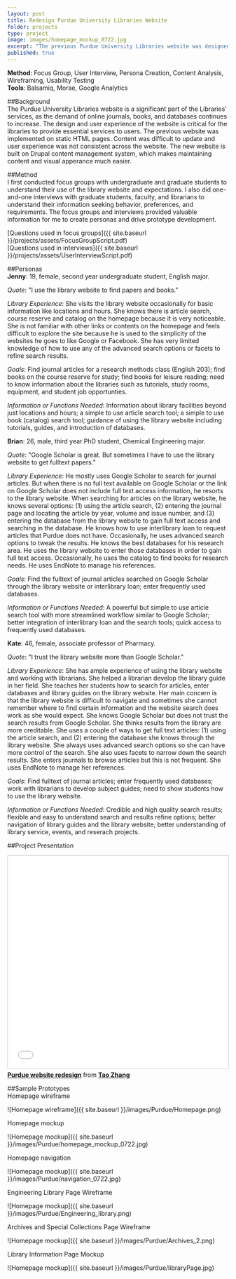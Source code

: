 ```yaml
---
layout: post
title: Redesign Purdue University Libraries Website
folder: projects
type: project
image: images/homepage_mockup_0722.jpg
excerpt: "The previous Purdue University Libraries website was designed several years ago. It was based on static HTML pages and there were usability issues due to inconsistency and outdated content. A redesign was needed to introduce a content management system and establish a consistent content strategy. I worked as a user experience researcher/designer to lead the redesign effort. I applied a typical user-centered design process for this project, starting from user research, persona creation, prototyping, implementation, to iterative user testing."
published: true
---
```



**Method**: Focus Group, User Interview, Persona Creation, Content Analysis, Wireframing, Usability Testing    
**Tools**: Balsamiq, Morae, Google Analytics

##Background  
The Purdue University Libraries website is a significant part of the Libraries' services, as the demand of online journals, books, and databases continues to increase. The design and user experience of the website is critical for the libraries to provide essential services to users. The previous website was implemented on static HTML pages. Content was difficult to update and user experience was not consistent across the website. The new website is built on Drupal content management system, which makes maintaining content and visual apperance much easier.

##Method    
I first conducted focus groups with undergraduate and graduate students to understand their use of the library website and expectations. I also did one-and-one interviews with graduate students, faculty, and librarians to understand their information seeking behavior, preferences, and requirements. The focus groups and interviews provided valuable information for me to create personas and drive prototype development.  

[Questions used in focus groups]({{ site.baseurl }}/projects/assets/FocusGroupScript.pdf)      
[Questions used in interviews]({{ site.baseurl }}/projects/assets/UserInterviewScript.pdf)  

##Personas  
**Jenny**: 19, female, second year undergraduate student, English major.  

*Quote*: "I use the library website to find papers and books."

*Library Experience*: She visits the library website occasionally for basic information like locations and hours. She knows there is article search, course reserve and catalog on the homepage because it is very noticeable. She is not familiar with other links or contents on the homepage and feels difficult to explore the site because he is used to the simplicity of the websites he goes to like Google or Facebook. She has very limited knowledge of how to use any of the advanced search options or facets to refine search results.

*Goals*: Find journal articles for a research methods class (English 203); find books on the course reserve for study; find books for leisure reading; need to know information about the libraries such as tutorials, study rooms, equipment, and student job opportunties.

*Information or Functions Needed*: Information about library facilities beyond just locations and hours; a simple to use article search tool; a simple to use book (catalog) search tool; guidance of using the library website including tutorials, guides, and introduction of databases.  


**Brian**: 26, male, third year PhD student, Chemical Engineering major.

*Quote*: "Google Scholar is great. But sometimes I have to use the library website to get fulltext papers."

*Library Experience*: He mostly uses Google Scholar to search for journal articles. But when there is no full text available on Google Scholar or the link on Google Scholar does not include full text access information, he resorts to the library website. When searching for articles on the library website, he knows several options: (1) using the article search, (2) entering the journal page and locating the article by year, volume and issue number, and (3) entering the database from the library website to gain full text access and searching in the database. He knows how to use interlibrary loan to request articles that Purdue does not have. Occasionally, he uses advanced search options to tweak the results. He knows the best databases for his research area. He uses the library website to enter those databases in order to gain full text access. Occasionally, he uses the catalog to find books for research needs. He uses EndNote to manage his references.

*Goals*: Find the fulltext of journal articles searched on Google Scholar through the library website or interlibrary loan; enter frequently used databases.

*Information or Functions Needed*: A powerful but simple to use article search tool with more streamlined workflow similar to Google Scholar; better integration of interlibrary loan and the search tools; quick access to frequently used databases.


**Kate**: 46, female, associate professor of Pharmacy.

*Quote*: "I trust the library website more than Google Scholar."

*Library Experience*: She has ample experience of using the library website and working with librarians. She helped a librarian develop the library guide in her field. She teaches her students how to search for articles, enter databases and library guides on the library website. Her main concern is that the library website is difficult to navigate and sometimes she cannot remember where to find certain information and the website search does work as she would expect. She knows Google Scholar but does not trust the search results from Google Scholar. She thinks results from the library are more creditable. She uses a couple of ways to get full text articles: (1) using the article search, and (2) entering the database she knows through the library website. She always uses advanced search options so she can have more control of the search. She also uses facets to narrow down the search results. She enters journals to browse articles but this is not frequent. She uses EndNote to manage her references.

*Goals*: Find fulltext of journal articles; enter frequently used databases; work with librarians to develop subject guides; need to show students how to use the library website.

*Information or Functions Needed*: Credible and high quality search results; flexible and easy to understand search and results refine options; better navigation of library guides and the library website; better understanding of library service, events, and reserach projects.

##Project Presentation
<iframe src="//www.slideshare.net/slideshow/embed_code/key/6K3qadW0lCduqU" width="595" height="485" frameborder="0" marginwidth="0" marginheight="0" scrolling="no" style="border:1px solid #CCC; border-width:1px; margin-bottom:5px; max-width: 100%;" allowfullscreen> </iframe> <div style="margin-bottom:5px"> <strong> <a href="//www.slideshare.net/jimmie/purdue-website-redesign" title="Purdue website redesign" target="_blank">Purdue website redesign</a> </strong> from <strong><a href="//www.slideshare.net/jimmie" target="_blank">Tao Zhang</a></strong> </div>

##Sample Prototypes  
Homepage wireframe

![Homepage wireframe]({{ site.baseurl }}/images/Purdue/Homepage.png)

Homepage mockup

![Homepage mockup]({{ site.baseurl }}/images/Purdue/homepage_mockup_0722.jpg)

Homepage navigation

![Homepage mockup]({{ site.baseurl }}/images/Purdue/navigation_0722.jpg)

Engineering Library Page Wireframe

![Homepage mockup]({{ site.baseurl }}/images/Purdue/Engineering_library.png)

Archives and Special Collections Page Wireframe

![Homepage mockup]({{ site.baseurl }}/images/Purdue/Archives_2.png)

Library Information Page Mockup

![Homepage mockup]({{ site.baseurl }}/images/Purdue/libraryPage.jpg)
